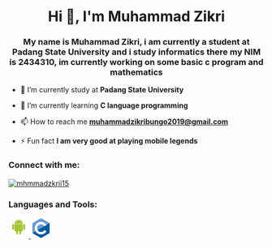 <h1 align="center">Hi 👋, I'm Muhammad Zikri</h1>
<h3 align="center">My name is Muhammad Zikri, i am currently a student at Padang State University and i study informatics there my NIM is 2434310, im currently working on some basic c program and mathematics</h3>

- 🔭 I’m currently study at **Padang State University**

- 🌱 I’m currently learning **C language programming**

- 📫 How to reach me **muhammadzikribungo2019@gmail.com**

- ⚡ Fun fact **I am very good at playing mobile legends**

<h3 align="left">Connect with me:</h3>
<p align="left">
<a href="https://instagram.com/mhmmadzkrii15" target="blank"><img align="center" src="https://raw.githubusercontent.com/rahuldkjain/github-profile-readme-generator/master/src/images/icons/Social/instagram.svg" alt="mhmmadzkrii15" height="30" width="40" /></a>
</p>

<h3 align="left">Languages and Tools:</h3>
<p align="left"> <a href="https://developer.android.com" target="_blank" rel="noreferrer"> <img src="https://raw.githubusercontent.com/devicons/devicon/master/icons/android/android-original-wordmark.svg" alt="android" width="40" height="40"/> </a> <a href="https://www.cprogramming.com/" target="_blank" rel="noreferrer"> <img src="https://raw.githubusercontent.com/devicons/devicon/master/icons/c/c-original.svg" alt="c" width="40" height="40"/> </a> </p>

